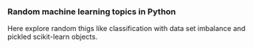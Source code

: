 ### Random machine learning topics in Python

Here explore random thigs like classification with data set imbalance and pickled scikit-learn objects.
